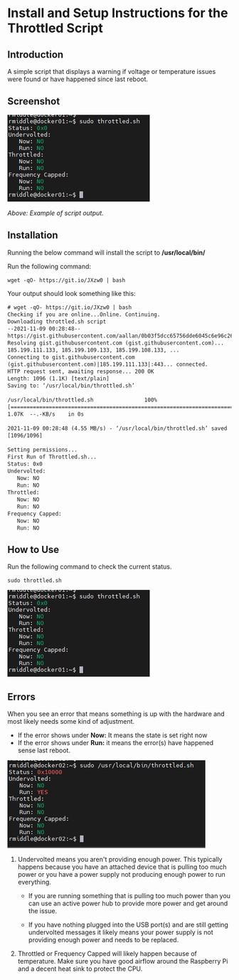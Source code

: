 # Install and Setup Instructions for the Throttled Script

## Introduction

A simple script that displays a warning if voltage or temperature issues were found or have happened since last reboot.
## Screenshot
![Throttled Screenshoot](https://raw.githubusercontent.com/novaspirit/pi-hosted/master/docs/images/throttled-screenshoot.png)

*Above:  Example of script output.*


## Installation

Running the below command will install the script to **/usr/local/bin/**

Run the following command:
```
wget -qO- https://git.io/JXzw0 | bash
```

Your output should look something like this:

```
# wget -qO- https://git.io/JXzw0 | bash
Checking if you are online...Online. Continuing.
Downloading throttled.sh script
--2021-11-09 00:28:48--  https://gist.githubusercontent.com/aallan/0b03f5dcc65756dde6045c6e96c26459/raw/c0e75e2599d8ed76f834d44bc3ce84e0f5f2f4bc/throttled.sh
Resolving gist.githubusercontent.com (gist.githubusercontent.com)... 185.199.111.133, 185.199.109.133, 185.199.108.133, ...
Connecting to gist.githubusercontent.com (gist.githubusercontent.com)|185.199.111.133|:443... connected.
HTTP request sent, awaiting response... 200 OK
Length: 1096 (1.1K) [text/plain]
Saving to: ‘/usr/local/bin/throttled.sh’

/usr/local/bin/throttled.sh                100%[========================================================================================>]   1.07K  --.-KB/s    in 0s

2021-11-09 00:28:48 (4.55 MB/s) - ‘/usr/local/bin/throttled.sh’ saved [1096/1096]

Setting permissions...
First Run of Throttled.sh...
Status: 0x0
Undervolted:
   Now: NO
   Run: NO
Throttled:
   Now: NO
   Run: NO
Frequency Capped:
   Now: NO
   Run: NO

```

## How to Use

Run the following command to check the current status.

```
sudo throttled.sh
```
![Throttled All Green Screenshoot](https://raw.githubusercontent.com/novaspirit/pi-hosted/master/docs/images/throttled-screenshoot.png)

## Errors

When you see an error that means something is up with the hardware and most likely needs some kind of adjustment.  

- If the error shows under **Now:** It means the state is set right now 
- If the error shows under **Run:** it means the error(s) have happened sense last reboot.  

![Throttled Error Power Problems](https://raw.githubusercontent.com/novaspirit/pi-hosted/master/docs/images/throttled-red-power-problem.png)

1. Undervolted means you aren't providing enough power.  This typically happens because you have an attached device that is pulling too much power or you have a power supply not producing enough power to run everything.

   - If you are running something that is pulling too much power than you can use an active power hub to provide more power and get around the issue.

   - If you have nothing plugged into the USB port(s) and are still getting undervolted messages it likely means your power supply is not providing enough power and needs to be replaced.

2) Throttled or Frequency Capped will likely happen because of temperature.  Make sure you have good airflow around the Raspberry Pi and a decent heat sink to protect the CPU.